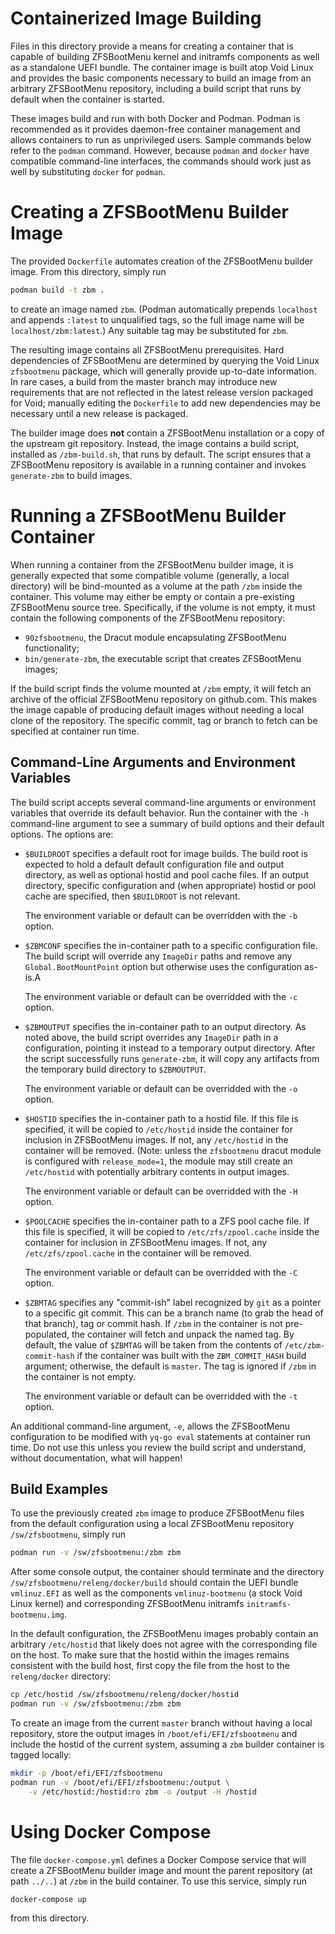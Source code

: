 # Containerized Image Building

Files in this directory provide a means for creating a container that is
capable of building ZFSBootMenu kernel and initramfs components as well as a
standalone UEFI bundle. The container image is built atop Void Linux and
provides the basic components necessary to build an image from an arbitrary
ZFSBootMenu repository, including a build script that runs by default when the
container is started.

These images build and run with both Docker and Podman. Podman is recommended
as it provides daemon-free container management and allows containers to run as
unprivileged users. Sample commands below refer to the `podman` command.
However, because `podman` and `docker` have compatible command-line interfaces,
the commands should work just as well by substituting `docker` for `podman`.

# Creating a ZFSBootMenu Builder Image

The provided `Dockerfile` automates creation of the ZFSBootMenu builder image.
From this directory, simply run

```sh
podman build -t zbm .
```

to create an image named `zbm`. (Podman automatically prepends `localhost` and
appends `:latest` to unqualified tags, so the full image name will be
`localhost/zbm:latest`.) Any suitable tag may be substituted for `zbm`.

The resulting image contains all ZFSBootMenu prerequisites. Hard dependencies
of ZFSBootMenu are determined by querying the Void Linux `zfsbootmenu` package,
which will generally provide up-to-date information. In rare cases, a build
from the master branch may introduce new requirements that are not reflected in
the latest release version packaged for Void; manually editing the `Dockerfile`
to add new dependencies may be necessary until a new release is packaged.

The builder image does **not** contain a ZFSBootMenu installation or a copy of
the upstream git repository. Instead, the image contains a build script,
installed as `/zbm-build.sh`, that runs by default. The script ensures that a
ZFSBootMenu repository is available in a running container and invokes
`generate-zbm` to build images.

# Running a ZFSBootMenu Builder Container

When running a container from the ZFSBootMenu builder image, it is generally
expected that some compatible volume (generally, a local directory) will be
bind-mounted as a volume at the path `/zbm` inside the container. This volume
may either be empty or contain a pre-existing ZFSBootMenu source tree.
Specifically, if the volume is not empty, it must contain the following
components of the ZFSBootMenu repository:

- `90zfsbootmenu`, the Dracut module encapsulating ZFSBootMenu functionality;
- `bin/generate-zbm`, the executable script that creates ZFSBootMenu images;

If the build script finds the volume mounted at `/zbm` empty, it will fetch an
archive of the official ZFSBootMenu repository on github.com. This makes the
image capable of producing default images without needing a local clone of the
repository. The specific commit, tag or branch to fetch can be specified at
container run time.

## Command-Line Arguments and Environment Variables

The build script accepts several command-line arguments or environment
variables that override its default behavior. Run the container with the `-h`
command-line argument to see a summary of build options and their default
options. The options are:

- `$BUILDROOT` specifies a default root for image builds. The build root is
  expected to hold a default default configuration file and output directory,
  as well as optional hostid and pool cache files. If an output directory,
  specific configuration and (when appropriate) hostid or pool cache are
  specified, then `$BUILDROOT` is not relevant.

  The environment variable or default can be overridden with the `-b` option.

- `$ZBMCONF` specifies the in-container path to a specific configuration file.
  The build script will override any `ImageDir` paths and remove any
  `Global.BootMountPoint` option but otherwise uses the configuration as-is.A

  The environment variable or default can be overridded with the `-c` option.

- `$ZBMOUTPUT` specifies the in-container path to an output directory. As noted
  above, the build script overrides any `ImageDir` path in a configuration,
  pointing it instead to a temporary output directory. After the script
  successfully runs `generate-zbm`, it will copy any artifacts from the
  temporary build directory to `$ZBMOUTPUT`.

  The environment variable or default can be overridded with the `-o` option.

- `$HOSTID` specifies the in-container path to a hostid file. If this file is
  specified, it will be copied to `/etc/hostid` inside the container for
  inclusion in ZFSBootMenu images. If not, any `/etc/hostid` in the container
  will be removed. (Note: unless the `zfsbootmenu` dracut module is configured
  with `release_mode=1`, the module may still create an `/etc/hostid` with
  potentially arbitrary contents in output images.

  The environment variable or default can be overridded with the `-H` option.

- `$POOLCACHE` specifies the in-container path to a ZFS pool cache file. If
  this file is specified, it will be copied to `/etc/zfs/zpool.cache` inside
  the container for inclusion in ZFSBootMenu images. If not, any
  `/etc/zfs/zpool.cache` in the container will be removed.

  The environment variable or default can be overridded with the `-C` option.

- `$ZBMTAG` specifies any "commit-ish" label recognized by `git` as a pointer
  to a specific git commit. This can be a branch name (to grab the head of that
  branch), tag or commit hash. If `/zbm` in the container is not pre-populated,
  the container will fetch and unpack the named tag. By default, the value of
  `$ZBMTAG` will be taken from the contents of `/etc/zbm-commit-hash` if the
  container was built with the `ZBM_COMMIT_HASH` build argument; otherwise, the
  default is `master`. The tag is ignored if `/zbm` in the container is not
  empty.

  The environment variable or default can be overridded with the `-t` option.

An additional command-line argument, `-e`, allows the ZFSBootMenu configuration
to be modified with `yq-go eval` statements at container run time. Do not use
this unless you review the build script and understand, without documentation,
what will happen!

## Build Examples

To use the previously created `zbm` image to produce ZFSBootMenu files from the
default configuration using a local ZFSBootMenu repository `/sw/zfsbootmenu`,
simply run

```sh
podman run -v /sw/zfsbootmenu:/zbm zbm
```

After some console output, the container should terminate and the directory
`/sw/zfsbootmenu/releng/docker/build` should contain the UEFI bundle
`vmlinuz.EFI` as well as the components `vmlinuz-bootmenu` (a stock Void Linux
kernel) and corresponding ZFSBootMenu initramfs `initramfs-bootmenu.img`.

In the default configuration, the ZFSBootMenu images probably contain an
arbitrary `/etc/hostid` that likely does not agree with the corresponding file
on the host. To make sure that the hostid within the images remains consistent
with the build host, first copy the file from the host to the `releng/docker`
directory:

```sh
cp /etc/hostid /sw/zfsbootmenu/releng/docker/hostid
podman run -v /sw/zfsbootmenu:/zbm zbm
```

To create an image from the current `master` branch without having a local
repository, store the output images in `/boot/efi/EFI/zfsbootmenu` and include
the hostid of the current system, assuming a `zbm` builder container is tagged
locally:

```sh
mkdir -p /boot/efi/EFI/zfsbootmenu
podman run -v /boot/efi/EFI/zfsbootmenu:/output \
    -v /etc/hostid:/hostid:ro zbm -o /output -H /hostid
```

# Using Docker Compose

The file `docker-compose.yml` defines a Docker Compose service that will create
a ZFSBootMenu builder image and mount the parent repository (at path `../..`)
at `/zbm` in the build container. To use this service, simply run

```sh
docker-compose up
```

from this directory.
